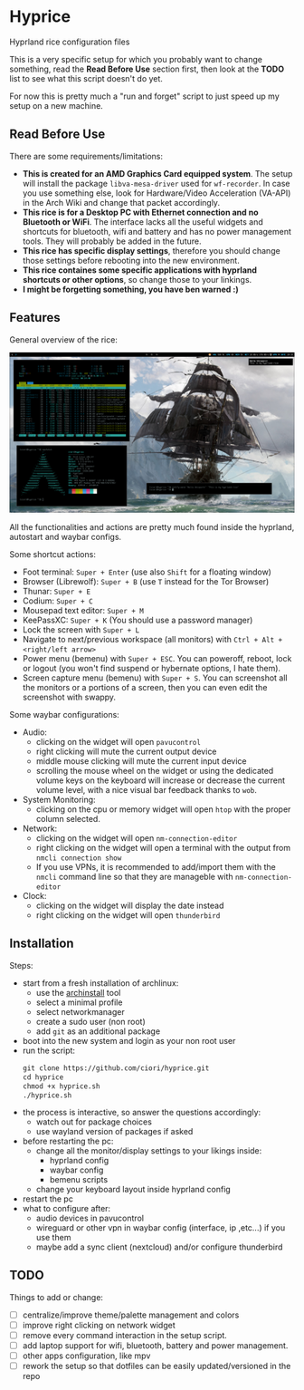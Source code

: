 # Hyprice

Hyprland rice configuration files

This is a very specific setup for which you probably want to change something, read the **Read Before Use** section first, then look at the **TODO** list to see what this script doesn't do yet.

For now this is pretty much a "run and forget" script to just speed up my setup on a new machine.

## Read Before Use

There are some requirements/limitations:
- **This is created for an AMD Graphics Card equipped system**. The setup will install the package `libva-mesa-driver` used for `wf-recorder`. In case you use something else, look for Hardware/Video Acceleration (VA-API) in the Arch Wiki and change that packet accordingly.
- **This rice is for a Desktop PC with Ethernet connection and no Bluetooth or WiFi**. The interface lacks all the useful widgets and shortcuts for bluetooth, wifi and battery and has no power management tools. They will probably be added in the future.
- **This rice has specific display settings**, therefore you should change those settings before rebooting into the new environment.
- **This rice containes some specific applications with hyprland shortcuts or other options**, so change those to your linkings.
- **I might be forgetting something, you have ben warned :)**

## Features

General overview of the rice:

![Screenshot](screenshot.png)

All the functionalities and actions are pretty much found inside the hyprland, autostart and waybar configs.

Some shortcut actions:
- Foot terminal: `Super + Enter` (use also `Shift` for a floating window)
- Browser (Librewolf): `Super + B` (use `T` instead for the Tor Browser)
- Thunar: `Super + E`
- Codium: `Super + C`
- Mousepad text editor: `Super + M`
- KeePassXC: `Super + K` (You should use a password manager)
- Lock the screen with `Super + L`
- Navigate to next/previous workspace (all monitors) with `Ctrl + Alt + <right/left arrow>`
- Power menu (bemenu) with `Super + ESC`. You can poweroff, reboot, lock or logout (you won't find suspend or hybernate options, I hate them).
- Screen capture menu (bemenu) with `Super + S`. You can screenshot all the monitors or a portions of a screen, then you can even edit the screenshot with swappy.

Some waybar configurations:
- Audio:
  - clicking on the widget will open `pavucontrol`
  - right clicking will mute the current output device
  - middle mouse clicking will mute the current input device
  - scrolling the mouse wheel on the widget or using the dedicated volume keys on the keyboard will increase or decrease the current volume level, with a nice visual bar feedback thanks to `wob`.
- System Monitoring:
  - clicking on the cpu or memory widget will open `htop` with the proper column selected.
- Network:
  - clicking on the widget will open `nm-connection-editor`
  - right clicking on the widget will open a terminal with the output from `nmcli connection show`
  - If you use VPNs, it is recommended to add/import them with the `nmcli` command line so that they are manageble with `nm-connection-editor`
- Clock:
  - clicking on the widget will display the date instead
  - right clicking on the widget will open `thunderbird`

## Installation

Steps:
- start from a fresh installation of archlinux:
  - use the [archinstall](https://github.com/archlinux/archinstall) tool
  - select a minimal profile
  - select networkmanager
  - create a sudo user (non root)
  - add `git` as an additional package
- boot into the new system and login as your non root user
- run the script:
  ```
  git clone https://github.com/ciori/hyprice.git
  cd hyprice
  chmod +x hyprice.sh
  ./hyprice.sh
  ```
- the process is interactive, so answer the questions accordingly:
  - watch out for package choices
  - use wayland version of packages if asked
- before restarting the pc:
  - change all the monitor/display settings to your likings inside:
    - hyprland config
    - waybar config
    - bemenu scripts
  - change your keyboard layout inside hyprland config
- restart the pc
- what to configure after:
  - audio devices in pavucontrol
  - wireguard or other vpn in waybar config (interface, ip ,etc...) if you use them
  - maybe add a sync client (nextcloud) and/or configure thunderbird

## TODO

Things to add or change:
- [ ] centralize/improve theme/palette management and colors
- [ ] improve right clicking on network widget
- [ ] remove every command interaction in the setup script.
- [ ] add laptop support for wifi, bluetooth, battery and power management.
- [ ] other apps configuration, like mpv
- [ ] rework the setup so that dotfiles can be easily updated/versioned in the repo